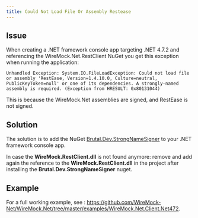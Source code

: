 ```yaml
---
title: Could Not Load File Or Assembly Restease
---
```


## Issue
When creating a .NET framework console app targeting .NET 4.7.2 and referencing the WireMock.Net.RestClient NuGet you get this exception when running the application:

`Unhandled Exception: System.IO.FileLoadException: Could not load file or assembly 'RestEase, Version=1.4.10.0, Culture=neutral, PublicKeyToken=null' or one of its dependencies. A strongly-named assembly is required. (Exception from HRESULT: 0x80131044)`

This is because the WireMock.Net assemblies are signed, and RestEase is not signed.

## Solution
The solution is to add the NuGet [Brutal.Dev.StrongNameSigner](https://www.nuget.org/packages/Brutal.Dev.StrongNameSigner/) to your .NET framework console app.

In case the **WireMock.RestClient.dll** is not found anymore: remove and add again the reference to the **WireMock.RestClient.dll** in the project after installing the **Brutal.Dev.StrongNameSigner** nuget.

## Example
For a full working example, see : https://github.com/WireMock-Net/WireMock.Net/tree/master/examples/WireMock.Net.Client.Net472.